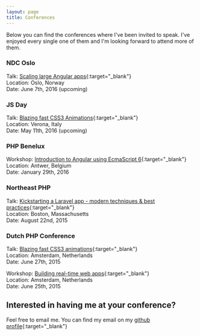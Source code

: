 ```yaml
---
layout: page
title: Conferences
---
```


Below you can find the conferences where I've been invited to speak. I've enjoyed every single one of them and I'm looking forward to attend more of them.

### NDC Oslo
Talk: [Scaling large Angular apps](http://localhost:4000/2016/03/24/ndc-oslo-angular/){:target="_blank"}  
Location: Oslo, Norway  
Date: June 7th, 2016 (upcoming)


### JS Day

Talk: [Blazing fast CSS3 Animations](http://2016.jsday.it/talk/blazing-fast-css3-animations/){:target="_blank"}  
Location: Verona, Italy  
Date: May 11th, 2016 (upcoming)


### PHP Benelux

Workshop: [Introduction to Angular using EcmaScript 6](https://conference.phpbenelux.eu/2016/talk/introduction-to-angular-using-ecmascript-6/){:target="_blank"}  
Location: Antwer, Belgium  
Date: January 29th, 2016


### Northeast PHP

Talk: [Kickstarting a Laravel app - modern techniques & best practices](http://2015.northeastphp.org/session/kickstarting-a-laravel-application-using-modern-techniques-and-common-best-practices/){:target="_blank"}  
Location: Boston, Massachusetts  
Date: August 22nd, 2015


### Dutch PHP Conference

Talk: [Blazing fast CSS3 animations](https://joind.in/event/dutch-php-conference-2015/blazing-fast-css3-animations){:target="_blank"}  
Location: Amsterdam, Netherlands  
Date: June 27th, 2015


Workshop: [Building real-time web apps](https://joind.in/event/dutch-php-conference-2015/building-realtime-web-apps){:target="_blank"}  
Location: Amsterdam, Netherlands  
Date: June 25th, 2015


## Interested in having me at your conference?

Feel free to email me. You can find my email on my [github profile](https://github.com/jadjoubran){:target="_blank"}